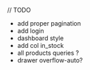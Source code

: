 // TODO
- add proper pagination
- add login 
- dashboard style
- add col in_stock
- all products queries ?
- drawer overflow-auto?